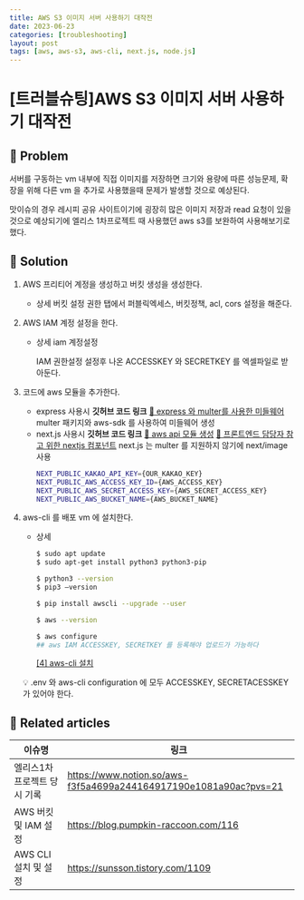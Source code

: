 ```yaml
---
title: AWS S3 이미지 서버 사용하기 대작전
date: 2023-06-23
categories: [troubleshooting]
layout: post
tags: [aws, aws-s3, aws-cli, next.js, node.js]
---
```


# [트러블슈팅]AWS S3 이미지 서버 사용하기 대작전

## 🤔 Problem

서버를 구동하는 vm 내부에 직접 이미지를 저장하면 크기와 용량에 따른 성능문제, 확장을 위해 다른 vm 을 추가로 사용했을때 문제가 발생할 것으로 예상된다.

맛이슈의 경우 레시피 공유 사이트이기에 굉장히 많은 이미지 저장과 read 요청이 있을 것으로 예상되기에 엘리스 1차프로젝트 때 사용했던 aws s3를 보완하여 사용해보기로 했다.

## 🌱 Solution

1. AWS 프리티어 계정을 생성하고 버킷 생성을 생성한다.
   - 상세
     버킷 설정 권한 탭에서 퍼블릭엑세스, 버킷정책, acl, cors 설정을 해준다.
2. AWS IAM 계정 설정을 한다.

   - 상세
     iam 계정설정

     IAM 권한설정
     설정후 나온 ACCESSKEY 와 SECRETKEY 를 엑셀파일로 받아둔다.

3. 코드에 aws 모듈을 추가한다.
   - express 사용시
     **깃허브 코드 링크**
     [🔗 express 와 multer를 사용한 미들웨어](https://github.com/YubinShin/carcar-BE/blob/main/src/utils/aws-uploader.js)
     multer 패키지와 aws-sdk 를 사용하여 미들웨어 생성
   - next.js 사용시
     **깃허브 코드 링크**
     [🔗 aws api 모듈 생성](https://github.com/YubinShin/matissue-FE/blob/dev/front/app/api/aws.ts)
     [🔗 프론트엔드 담당자 참고 위한 nextjs 컴포넌트](<https://github.com/YubinShin/matissue-FE/blob/e82699258b448bbf5ff82550b2072f8b97486667/front/app/(page)/aws/page.tsx>)
     next.js 는 multer 를 지원하지 않기에 next/image 사용
     ```bash
     NEXT_PUBLIC_KAKAO_API_KEY={OUR_KAKAO_KEY}
     NEXT_PUBLIC_AWS_ACCESS_KEY_ID={AWS_ACCESS_KEY}
     NEXT_PUBLIC_AWS_SECRET_ACCESS_KEY={AWS_SECRET_ACCESS_KEY}
     NEXT_PUBLIC_AWS_BUCKET_NAME={AWS_BUCKET_NAME}
     ```
4. aws-cli 를 배포 vm 에 설치한다.

   - 상세

     ```bash
     $ sudo apt update
     $ sudo apt-get install python3 python3-pip

     $ python3 --version
     $ pip3 –version

     $ pip install awscli --upgrade --user

     $ aws --version

     $ aws configure
     ## aws IAM ACCESSKEY, SECRETKEY 를 등록해야 업로드가 가능하다
     ```

     [[4] aws-cli 설치](https://sunsson.tistory.com/1109)

   <aside>
   💡 .env 와 aws-cli configuration 에 모두 ACCESSKEY, SECRETACESSKEY 가 있어야 한다.

   </aside>

## 📎 Related articles

| 이슈명                       | 링크                                                              |
| ---------------------------- | ----------------------------------------------------------------- |
| 엘리스1차 프로젝트 당시 기록 | https://www.notion.so/aws-f3f5a4699a244164917190e1081a90ac?pvs=21 |
| AWS 버킷 및 IAM 설정         | https://blog.pumpkin-raccoon.com/116                              |
| AWS CLI 설치 및 설정         | https://sunsson.tistory.com/1109                                  |
